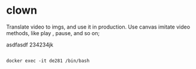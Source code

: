 # clown
Translate video to imgs, and use it in production. Use canvas imitate video methods, like play , pause, and so on;

asdfasdf
234234jk

```

docker exec -it de281 /bin/bash

```
